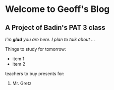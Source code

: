 # Welcome to Geoff's Blog
## A Project of Badin's PAT 3 class

*I'm **glad** you are here. I plan to talk about ...*

Things to study for tomorrow: 
* item 1
* item 2

teachers to buy presents for:
1. Mr. Gretz
